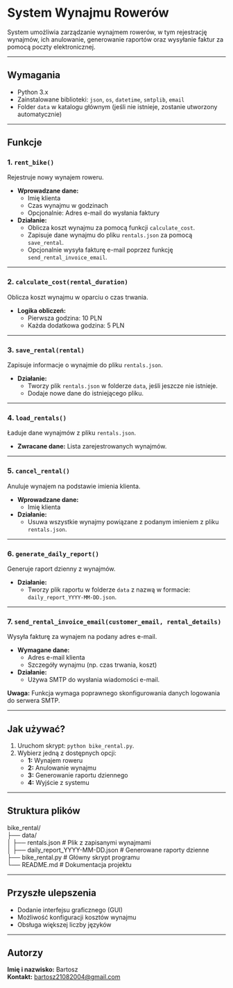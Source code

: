 # System Wynajmu Rowerów

System umożliwia zarządzanie wynajmem rowerów, w tym rejestrację wynajmów, ich anulowanie, generowanie raportów oraz wysyłanie faktur za pomocą poczty elektronicznej.

---

## Wymagania

- Python 3.x
- Zainstalowane biblioteki: `json`, `os`, `datetime`, `smtplib`, `email`
- Folder `data` w katalogu głównym (jeśli nie istnieje, zostanie utworzony automatycznie)

---

## Funkcje

### 1. `rent_bike()`
Rejestruje nowy wynajem roweru.

- **Wprowadzane dane:**
  - Imię klienta
  - Czas wynajmu w godzinach
  - Opcjonalnie: Adres e-mail do wysłania faktury
- **Działanie:**
  - Oblicza koszt wynajmu za pomocą funkcji `calculate_cost`.
  - Zapisuje dane wynajmu do pliku `rentals.json` za pomocą `save_rental`.
  - Opcjonalnie wysyła fakturę e-mail poprzez funkcję `send_rental_invoice_email`.

---

### 2. `calculate_cost(rental_duration)`
Oblicza koszt wynajmu w oparciu o czas trwania.

- **Logika obliczeń:**
  - Pierwsza godzina: 10 PLN
  - Każda dodatkowa godzina: 5 PLN

---

### 3. `save_rental(rental)`
Zapisuje informacje o wynajmie do pliku `rentals.json`.

- **Działanie:**
  - Tworzy plik `rentals.json` w folderze `data`, jeśli jeszcze nie istnieje.
  - Dodaje nowe dane do istniejącego pliku.

---

### 4. `load_rentals()`
Ładuje dane wynajmów z pliku `rentals.json`.

- **Zwracane dane:** Lista zarejestrowanych wynajmów.

---

### 5. `cancel_rental()`
Anuluje wynajem na podstawie imienia klienta.

- **Wprowadzane dane:**
  - Imię klienta
- **Działanie:**
  - Usuwa wszystkie wynajmy powiązane z podanym imieniem z pliku `rentals.json`.

---

### 6. `generate_daily_report()`
Generuje raport dzienny z wynajmów.

- **Działanie:**
  - Tworzy plik raportu w folderze `data` z nazwą w formacie: `daily_report_YYYY-MM-DD.json`.

---

### 7. `send_rental_invoice_email(customer_email, rental_details)`
Wysyła fakturę za wynajem na podany adres e-mail.

- **Wymagane dane:**
  - Adres e-mail klienta
  - Szczegóły wynajmu (np. czas trwania, koszt)
- **Działanie:**
  - Używa SMTP do wysłania wiadomości e-mail.

**Uwaga:** Funkcja wymaga poprawnego skonfigurowania danych logowania do serwera SMTP.

---

## Jak używać?

1. Uruchom skrypt: `python bike_rental.py`.
2. Wybierz jedną z dostępnych opcji:
   - **1:** Wynajem roweru
   - **2:** Anulowanie wynajmu
   - **3:** Generowanie raportu dziennego
   - **4:** Wyjście z systemu

---

## Struktura plików
bike_rental/ <br>
├── data/ <br>
│   ├── rentals.json              # Plik z zapisanymi wynajmami<br>
│   ├── daily_report_YYYY-MM-DD.json  # Generowane raporty dzienne<br>
├── bike_rental.py                # Główny skrypt programu<br>
└── README.md                     # Dokumentacja projektu<br>

---

## Przyszłe ulepszenia

- Dodanie interfejsu graficznego (GUI)
- Możliwość konfiguracji kosztów wynajmu
- Obsługa większej liczby języków

---

## Autorzy

**Imię i nazwisko:** Bartosz  
**Kontakt:** bartosz21082004@gmail.com